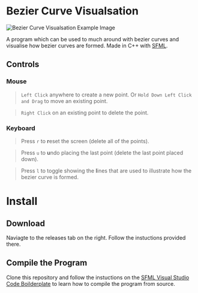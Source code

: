 # Bezier Curve Visualsation

![Bezier Curve Visualsation Example Image](https://cdn.oggyp.com/downloads/bezier_curve_visualisation.png)

A program which can be used to much around with bezier curves and visualise how bezier curves are formed.
Made in C++ with [SFML](https://www.sfml-dev.org).

## Controls

### Mouse

> `Left Click` anywhere to create a new point. Or `Hold Down Left Click and Drag` to move an existing point.

> `Right Click` on an existing point to delete the point.

### Keyboard

> Press `r` to **r**eset the screen (delete all of the points).

> Press `u` to **u**ndo placing the last point (delete the last point placed down).

> Press `l` to toggle showing the **l**ines that are used to illustrate how the bezier curve is formed.

# Install

## Download

Naviagte to the releases tab on the right. Follow the instuctions provided there.

## Compile the Program

Clone this repository and follow the instuctions on the [SFML Visual Studio Code Boilderplate](https://github.com/andrew-r-king/sfml-vscode-boilerplate) to learn how to compile the program from source.